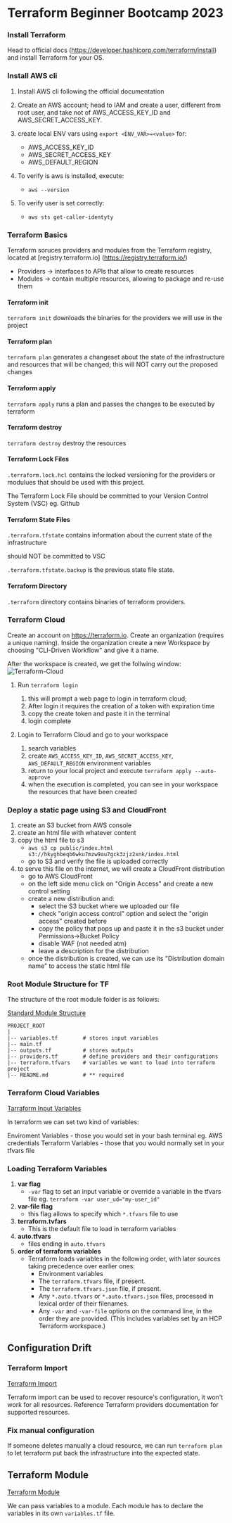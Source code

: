 # Terraform Beginner Bootcamp 2023

### Install Terraform

Head to official docs (https://developer.hashicorp.com/terraform/install) and install Terraform for your OS.

### Install AWS cli

1. Install AWS cli following the official documentation

2. Create an AWS account; head to IAM and create a user, different from root user, and take not of AWS_ACCESS_KEY_ID and AWS_SECRET_ACCESS_KEY.

3. create local ENV vars using `export <ENV_VAR>=<value>` for:
    - AWS_ACCESS_KEY_ID 
    - AWS_SECRET_ACCESS_KEY 
    - AWS_DEFAULT_REGION 

4. To verify is aws is installed, execute:
    - `aws --version`

5. To verify user is set correctly:
    - `aws sts get-caller-identyty`

### Terraform Basics

Terraform soruces providers and modules from the Terraform registry, located at [registry.terraform.io] (https://registry.terraform.io/)

- Providers -> interfaces to APIs that allow to create resources
- Modules   -> contain multiple resources, allowing to package and re-use them

#### Terraform init

`terraform init`
downloads the binaries for the providers we will use in the project

#### Terraform plan

`terraform plan`
generates a changeset about the state of the infrastructure and resources that will be changed; this will NOT carry out the proposed changes

#### Terraform apply

`terraform apply`
runs a plan and passes the changes to be executed by terraform

#### Terraform destroy

`terraform destroy`
destroy the resources

#### Terraform Lock Files

`.terraform.lock.hcl`
contains the locked versioning for the providers or modulues that should be used with this project.

The Terraform Lock File should be committed to your Version Control System (VSC) eg. Github

#### Terraform State Files

`.terraform.tfstate`
contains information about the current state of the infrastructure

should NOT be committed to VSC

`.terraform.tfstate.backup` is the previous state file state.

#### Terraform Directory

`.terraform` directory contains binaries of terraform providers.

### Terraform Cloud

Create an account on https://terraform.io.
Create an organization (requires a unique naming).
Inside the organization create a new Workspace by choosing "CLI-Driven Workflow" and give it a name.

After the workspace is created, we get the follwing window:
![Terraform-Cloud](assets/terraform-cloud-1.png)

1. Run `terraform login`
    1. this will prompt a web page to login in terraform cloud;
    2. After login it requires the creation of a token with expiration time
    3. copy the create token and paste it in the terminal
    4. login complete

2. Login to Terraform Cloud and go to your workspace
    1. search variables
    2. create `AWS_ACCESS_KEY_ID`, `AWS_SECRET_ACCESS_KEY`, `AWS_DEFAULT_REGION` environment variables
    3. return to your local project and execute `terraform apply --auto-approve`
    4. when the execution is completed, you can see in your workspace the resources that have been created


### Deploy a static page using S3 and CloudFront

1. create an S3 bucket from AWS console
2. create an html file with whatever content
3. copy the html file to s3
    - `aws s3 cp public/index.html s3://hkyghbeqb6wku7mzw9au7gck3zjz2xnk/index.html`
    - go to S3 and verify the file is uploaded correctly
4. to serve this file on the internet, we will create a CloudFront distribution
    - go to AWS CloudFront
    - on the left side menu click on "Origin Access" and create a new control setting 
    - create a new distribution and:
        - select the S3 bucket where we uploaded our file
        - check "origin access control" option and select the "origin access" created before
        - copy the policy that pops up and paste it in the s3 bucket under Permissions->Bucket Policy
        - disable WAF (not needed atm)
        - leave a description for the distribution
    - once the distribution is created, we can use its "Distribution domain name" to access the static html file


### Root Module Structure for TF

The structure of the root module folder is as follows:

[Standard Module Structure](https://developer.hashicorp.com/terraform/language/modules/develop/structure)

```
PROJECT_ROOT
|
|-- variables.tf        # stores input variables
|-- main.tf
|-- outputs.tf          # stores outputs
|-- providers.tf        # define providers and their configurations
|-- terraform.tfvars    # variables we want to load into terraform project
|-- README.md           # ** required
```


### Terraform Cloud Variables

[Tarraform Input Variables](https://developer.hashicorp.com/terraform/language/values/variables)

In terraform we can set two kind of variables:

Enviroment Variables - those you would set in your bash terminal eg. AWS credentials
Terraform Variables - those that you would normally set in your tfvars file

### Loading Terraform Variables

1. **var flag**
    - `-var` flag to set an input variable or override a variable in the tfvars file eg. `terraform -var user_ud="my-user_id"`
2. **var-file flag**
    - this flag allows to specify which `*.tfvars` file to use
3. **terraform.tvfars**
    - This is the default file to load in terraform variables
4. **auto.tfvars**
    - files ending in `auto.tfvars`
5. **order of terraform variables**
    - Terraform loads variables in the following order, with later sources taking precedence over earlier ones:
        - Environment variables
        - The `terraform.tfvars` file, if present.
        - The `terraform.tfvars.json` file, if present.
        - Any `*.auto.tfvars` or `*.auto.tfvars.json` files, processed in lexical order of their filenames.
        - Any `-var` and `-var-file` options on the command line, in the order they are provided. (This includes variables set by an HCP Terraform workspace.)

## Configuration Drift

### Terraform Import
[Terraform Import](https://developer.hashicorp.com/terraform/cli/import)

Terraform import can be used to recover resource's configuration, it won't work for all resources.
Reference Terraform providers documentation for supported resources.

### Fix manual configuration

If someone deletes manually a cloud resource, we can run `terraform plan` to let terraform put back the infrastructure into the expected state.


## Terraform Module

[Terraform Module](https://developer.hashicorp.com/terraform/language/modules/sources)

We can pass variables to a module.
Each module has to declare the variables in its own `variables.tf` file.